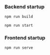 ### Backend startup
```sh
npm run build

npm run start 
```

### Frontend startup

```sh
npm run serve
```